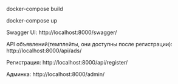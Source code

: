 docker-compose build

docker-compose up

Swagger UI: http://localhost:8000/swagger/

API объявлений(темплейты, они доступны после регистрации): http://localhost:8000/api/ads/

Регистрация: http://localhost:8000/api/register/

Админка: http://localhost:8000/admin/

